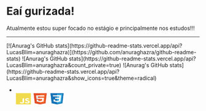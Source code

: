 <h1>Eaí gurizada!</h1>
Atualmente estou super focado no estágio e principalmente nos estudos!!! <hr>
[![Anurag's GitHub stats](https://github-readme-stats.vercel.app/api?LucasBlim=anuraghazra)](https://github.com/anuraghazra/github-readme-stats)
![Anurag's GitHub stats](https://github-readme-stats.vercel.app/api?LucasBlim=anuraghazra&count_private=true)
![Anurag's GitHub stats](https://github-readme-stats.vercel.app/api?LucasBlim=anuraghazra&show_icons=true&theme=radical)

- <div style="display: inline_block"><br>
  <img align="center" alt="Rafa-Js" height="30" width="40" src="https://raw.githubusercontent.com/devicons/devicon/master/icons/javascript/javascript-plain.svg">
  <img align="center" alt="Rafa-HTML" height="30" width="40" src="https://raw.githubusercontent.com/devicons/devicon/master/icons/html5/html5-original.svg">
  <img align="center" alt="Rafa-CSS" height="30" width="40" src="https://raw.githubusercontent.com/devicons/devicon/master/icons/css3/css3-original.svg">
</div>

